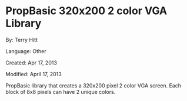 # PropBasic 320x200 2 color VGA Library

By: Terry Hitt

Language: Other

Created: Apr 17, 2013

Modified: April 17, 2013

PropBasic library that creates a 320x200 pixel 2 color VGA screen. Each block of 8x8 pixels can have 2 unique colors.
